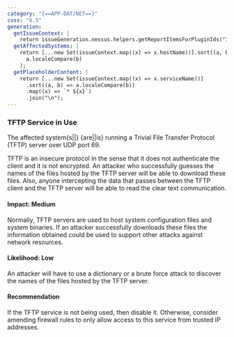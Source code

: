 ```yaml
---
category: "{==APP-DAT/NET==}"
cvss: "6.5"
generation:
  getIssueContext: |
    return issueGeneration.nessus.helpers.getReportItemsForPluginIds("11819");
  getAffectedSystems: |
    return [...new Set(issueContext.map((x) => x.hostName))].sort((a, b) =>
      a.localeCompare(b)
    );
  getPlaceholderContent: |
    return [...new Set(issueContext.map((x) => x.serviceName))]
      .sort((a, b) => a.localeCompare(b))
      .map((x) => `* ${x}`)
      .join("\n");
---
```

### TFTP Service in Use
The affected system{s||} {are||is} running a Trivial File Transfer Protocol (TFTP) server over UDP port 69.

TFTP is an insecure protocol in the sense that it does not authenticate the client and it is not encrypted. An attacker who successfully guesses the names of the files hosted by the TFTP server will be able to download these files. Also, anyone intercepting the data that passes between the TFTP client and the TFTP server will be able to read the clear text communication.
#### Impact: Medium
Normally, TFTP servers are used to host system configuration files and system binaries. If an attacker successfully downloads these files the information obtained could be used to support other attacks against network resources.
#### Likelihood: Low
An attacker will have to use a dictionary or a brute force attack to discover the names of the files hosted by the TFTP server.
#### Recommendation
If the TFTP service is not being used, then disable it. Otherwise, consider amending firewall rules to only allow access to this service from trusted IP addresses.
